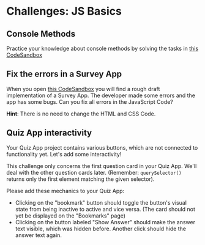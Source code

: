 # Challenges: JS Basics

## Console Methods

Practice your knowledge about console methods by solving the tasks in
[this CodeSandbox](https://codesandbox.io/s/github/neuefische/web-exercises/tree/main/sessions/js-basics/console-methods?file=/js/index.js)

## Fix the errors in a Survey App

When you open
[this CodeSandbox](https://codesandbox.io/s/github/neuefische/web-exercises/tree/main/sessions/js-basics/survey-error-fixing?file=/js/index.js)
you will find a rough draft implementation of a Survey App. The developer made some errors and the
app has some bugs. Can you fix all errors in the JavaScript Code?

**Hint**: There is no need to change the HTML and CSS Code.

## Quiz App interactivity

Your Quiz App project contains various buttons, which are not connected to functionality yet. Let's
add some interactivity!

This challenge only concerns the first question card in your Quiz App. We'll deal with the other
question cards later. (Remember: `querySelector()` returns only the first element matching the given
selector).

Please add these mechanics to your Quiz App:

- Clicking on the "bookmark" button should toggle the button's visual state from being inactive to
  active and vice versa. (The card should not yet be displayed on the "Bookmarks" page)
- Clicking on the button labeled "Show Answer" should make the answer text visible, which was hidden
  before. Another click should hide the answer text again.

